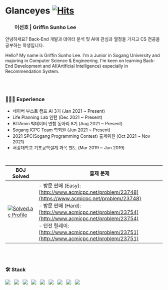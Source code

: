 # Glanceyes [![Hits](https://hits.seeyoufarm.com/api/count/incr/badge.svg?url=https%3A%2F%2Fgithub.com%2Fglanceyes&count_bg=%2371CDC5&title_bg=%234B5254&icon=buzzfeed.svg&icon_color=%23F5F5F5&title=Hits&edge_flat=false)](https://hits.seeyoufarm.com)
### <span role="image" aria-label="👦🏻" style="font-family: &quot;Apple Color Emoji&quot;, &quot;Segoe UI Emoji&quot;, NotoColorEmoji, &quot;Noto Color Emoji&quot;, &quot;Segoe UI Symbol&quot;, &quot;Android Emoji&quot;, EmojiSymbols; line-height: 1em; white-space: nowrap;">👦🏻</span> 이선호 | Griffin Sunho Lee

안녕하세요? Back-End 개발과 데이터 분석 및 AI에 관심과 열정을 가지고 CS 전공을 공부하는 학생입니다.

Hello? My name is Griffin Sunho Lee. I'm a Junior in Sogang University and majoring in Computer Science & Engineering. I'm keen on learning Back-End Development and AI(Artificial Intelligence) especially in Recommendation System.

<br>
<br>

### **👩🏻‍💻** Experience

- 네이버 부스트 캠프 AI 3기 (Jan 2021 ~ Present)
- Life Planning Lab 인턴 (Dec 2021 ~ Present)
- BITAmin 빅데이터 연합 동아리 8기 (Aug 2021 ~ Present)
- Sogang ICPC Team 학회원 (Jun 2021 ~ Present)
- 2021 SPC(Sogang Programming Contest) 출제위원 (Oct 2021 ~ Nov 2021) 
- 서강대학교 기초공학설계 과목 멘토 (Mar 2019 ~ Jun 2019)

<br>

| BOJ Solved | 출제 문제 |
| --- | --- |
|[![Solved.ac Profile](http://mazassumnida.wtf/api/v2/generate_badge?boj=glanceyes)](https://solved.ac/profile/glanceyes)| - 방문 판매 (Easy): [http://www.acmicpc.net/problem/23748](https://www.acmicpc.net/problem/23748)<br> - 방문 판매 (Hard): [http://www.acmicpc.net/problem/23754](http://www.acmicpc.net/problem/23754)<br> - 던전 릴레이: [http://www.acmicpc.net/problem/23751](http://www.acmicpc.net/problem/23751)|
  
<br>
<br>

### 🛠 Stack

<img src="http://img.shields.io/badge/C++-00599C?style=flat-square&logo=C%2B%2B&logoColor=white"> &nbsp;
<img src="http://img.shields.io/badge/Python-3766AB?style=flat-square&logo=Python&logoColor=white"> &nbsp;
<img src="https://img.shields.io/badge/PHP-777BB4?style=flat-square&logo=PHP&logoColor=white"/> &nbsp;
<img src="https://img.shields.io/badge/-TypeScript-%233178C6?style=flat-square&logoColor=white&logo=TypeScript"> &nbsp;
<img src="https://img.shields.io/badge/-JavaScript-%23F7DF1E?style=flat-square&logoColor=white&logo=JavaScript"> &nbsp;
<img src="https://img.shields.io/badge/Node.js-339933?style=flat-square&logo=Node.js&logoColor=white"/></a> &nbsp;
<img src="https://img.shields.io/badge/Express-20c997?style=flat-square&logo=Express&logoColor=white"/> &nbsp;
<img src="https://img.shields.io/badge/MySQL-4479A1?style=flat-square&logo=MySQL&logoColor=white"/></a> &nbsp;
<img src="https://img.shields.io/badge/Amazon AWS-232F3E?style=flat-square&logo=Amazon%20AWS&logoColor=white"/></a>

